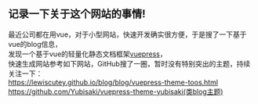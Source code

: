 ## 记录一下关于这个网站的事情!  
最近公司都在用vue，对于小型网站，快速开发确实很方便，于是搜了一下基于vue的blog信息，  
发现一个基于vue的轻量化静态文档框架[vuepress](https://vuepress.vuejs.org/zh/)，  
快速生成网站参考如下网站，GitHub搜了一圈，暂时没有特别突出的主题，持续关注一下：  
https://lewiscutey.github.io/blog/blog/vuepress-theme-toos.html  
https://github.com/Yubisaki/vuepress-theme-yubisaki(类blog主题)  
